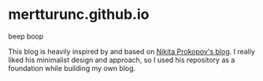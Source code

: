 # mertturunc.github.io
beep boop

This blog is heavily inspired by and based on [Nikita Prokopov's blog](https://github.com/tonsky/tonsky.github.io). I really liked his minimalist design and approach, so I used his repository as a foundation while building my own blog.
